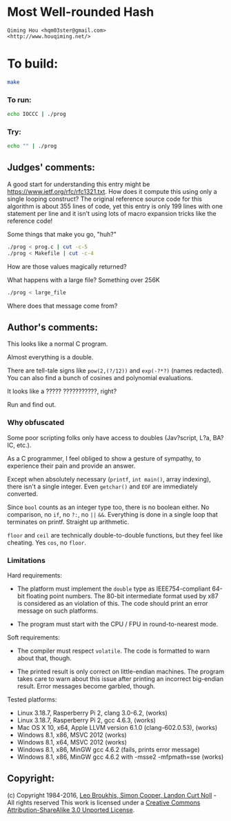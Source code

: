 # Most Well-rounded Hash

    Qiming Hou <hqm03ster@gmail.com>  
    <http://www.houqiming.net/>  

# To build:

```sh
make
```

### To run:

```sh
echo IOCCC | ./prog
```

### Try:

```sh
echo "" | ./prog
```

## Judges' comments:

A good start for understanding this entry might be
https://www.ietf.org/rfc/rfc1321.txt. How does it compute this using only a
single looping construct? The original reference source code for this
algorithm is about 355 lines of code, yet this entry is only 199 lines with
one statement per line and it isn't using lots of macro expansion tricks like
the reference code!

Some things that make you go, "huh?"

```sh
./prog < prog.c | cut -c-5
./prog < Makefile | cut -c-4
```

How are those values magically returned?

What happens with a large file? Something over 256K

```sh
./prog < large_file
```

Where does that message come from?

## Author's comments:

This looks like a normal C program.

Almost everything is a double.

There are tell-tale signs like `pow(2,(?/12))` and `exp(-?*?)` (names redacted). You can also find a bunch of cosines and polynomial evaluations.

It looks like a ????? ???????????, right?

Run and find out.

### Why obfuscated

Some poor scripting folks only have access to doubles (Jav?script, L?a, BA?IC, etc.).

As a C programmer, I feel obliged to show a gesture of sympathy, to experience their pain and provide an answer.

Except when absolutely necessary (`printf`, `int main()`, array indexing), there isn't a single integer. Even `getchar()` and `EOF` are immediately converted.

Since `bool` counts as an integer type too, there is no boolean either. No comparison, no `if`, no `?:`, no `||` `&&`. Everything is done in a single loop that terminates on printf. Straight up arithmetic.

`floor` and `ceil` are technically double-to-double functions, but they feel like cheating. Yes `cos`, no `floor`.

### Limitations

Hard requirements:

* The platform must implement the `double` type as IEEE754-compliant 64-bit floating point numbers.  The 80-bit intermediate format used by x87 is considered as an violation of this. The code should print an error message on such platforms.

* The program must start with the CPU / FPU in round-to-nearest mode.

Soft requirements:

* The compiler must respect `volatile`. The code is formatted to warn about that, though.

* The printed result is only correct on little-endian machines. The program takes care to warn about this issue after printing an incorrect big-endian result. Error messages become garbled, though.

Tested platforms:

* Linux 3.18.7, Rasperberry Pi 2, clang 3.0-6.2, (works)
* Linux 3.18.7, Rasperberry Pi 2, gcc 4.6.3, (works)
* Mac OS X 10, x64, Apple LLVM version 6.1.0 (clang-602.0.53), (works)
* Windows 8.1, x86, MSVC 2012 (works) 
* Windows 8.1, x64, MSVC 2012 (works)
* Windows 8.1, x86, MinGW gcc 4.6.2 (fails, prints error message)
* Windows 8.1, x86, MinGW gcc 4.6.2 with -msse2 -mfpmath=sse (works)

## Copyright:

(c) Copyright 1984-2016, [Leo Broukhis, Simon Cooper, Landon Curt Noll][judges] - All rights reserved
This work is licensed under a [Creative Commons Attribution-ShareAlike 3.0 Unported License][cc].

[judges]: http://www.ioccc.org/judges.html
[cc]: http://creativecommons.org/licenses/by-sa/3.0/
